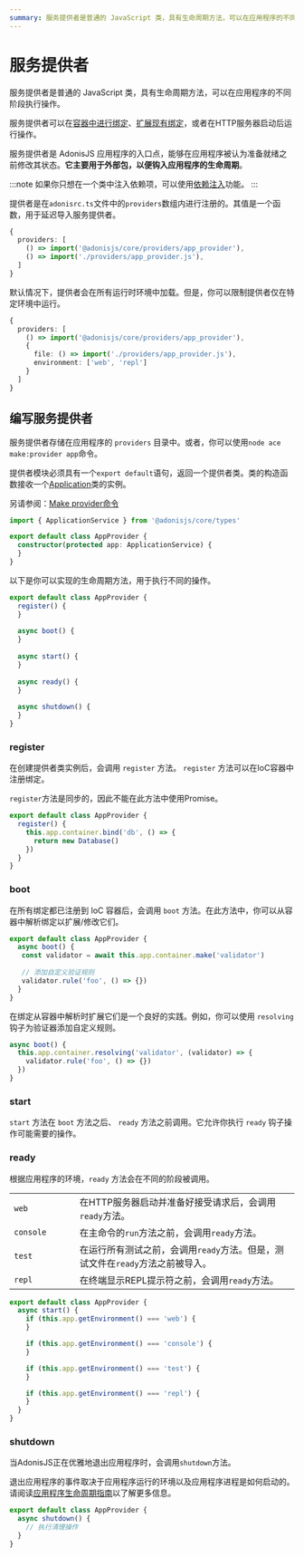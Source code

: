 ```yaml
---
summary: 服务提供者是普通的 JavaScript 类，具有生命周期方法，可以在应用程序的不同阶段执行操作。
---
```


# 服务提供者

服务提供者是普通的 JavaScript 类，具有生命周期方法，可以在应用程序的不同阶段执行操作。

服务提供者可以在[容器中进行绑定](../concepts/dependency_injection.md#container-bindings)、[扩展现有绑定](../concepts/dependency_injection.md#container-events)，或者在HTTP服务器启动后运行操作。

服务提供者是 AdonisJS 应用程序的入口点，能够在应用程序被认为准备就绪之前修改其状态。**它主要用于外部包，以便钩入应用程序的生命周期**。

:::note
如果你只想在一个类中注入依赖项，可以使用[依赖注入](../concepts/dependency_injection.md)功能。
:::

提供者是在`adonisrc.ts`文件中的`providers`数组内进行注册的。其值是一个函数，用于延迟导入服务提供者。

```ts
{
  providers: [
    () => import('@adonisjs/core/providers/app_provider'),
    () => import('./providers/app_provider.js'),
  ]
}
```

默认情况下，提供者会在所有运行时环境中加载。但是，你可以限制提供者仅在特定环境中运行。

```ts
{
  providers: [
    () => import('@adonisjs/core/providers/app_provider'),
    {
      file: () => import('./providers/app_provider.js'),
      environment: ['web', 'repl']
    }
  ]
}
```

## 编写服务提供者

服务提供者存储在应用程序的 `providers` 目录中。或者，你可以使用`node ace make:provider app`命令。

提供者模块必须具有一个`export default`语句，返回一个提供者类。类的构造函数接收一个[Application](./application.md)类的实例。

另请参阅：[Make provider命令](../references/commands.md#makeprovider)

```ts
import { ApplicationService } from '@adonisjs/core/types'

export default class AppProvider {
  constructor(protected app: ApplicationService) {
  }
}
```

以下是你可以实现的生命周期方法，用于执行不同的操作。

```ts
export default class AppProvider {
  register() {
  }
  
  async boot() {
  }
  
  async start() {
  }
  
  async ready() {
  }
  
  async shutdown() {
  }
}
```

### register

在创建提供者类实例后，会调用 `register` 方法。 `register` 方法可以在IoC容器中注册绑定。

`register`方法是同步的，因此不能在此方法中使用Promise。

```ts
export default class AppProvider {
  register() {
    this.app.container.bind('db', () => {
      return new Database()
    })
  }
}
```

### boot

在所有绑定都已注册到 IoC 容器后，会调用 `boot` 方法。在此方法中，你可以从容器中解析绑定以扩展/修改它们。

```ts
export default class AppProvider {
  async boot() {
   const validator = await this.app.container.make('validator')
    
   // 添加自定义验证规则
   validator.rule('foo', () => {})
  }
}
```

在绑定从容器中解析时扩展它们是一个良好的实践。例如，你可以使用 `resolving` 钩子为验证器添加自定义规则。

```ts
async boot() {
  this.app.container.resolving('validator', (validator) => {
    validator.rule('foo', () => {})
  })
}
```

### start

`start` 方法在 `boot` 方法之后、 `ready` 方法之前调用。它允许你执行 `ready` 钩子操作可能需要的操作。

### ready

根据应用程序的环境，`ready` 方法会在不同的阶段被调用。

<table>
    <tr>
        <td width="100"><code>web</code></td>
        <td>在HTTP服务器启动并准备好接受请求后，会调用<code>ready</code>方法。</td>
    </tr>
    <tr>
        <td width="100"><code>console</code></td>
        <td>在主命令的<code>run</code>方法之前，会调用<code>ready</code>方法。</td>
    </tr>
    <tr>
        <td width="100"><code>test</code></td>
        <td>在运行所有测试之前，会调用<code>ready</code>方法。但是，测试文件在<code>ready</code>方法之前被导入。</td>
    </tr>
    <tr>
        <td width="100"><code>repl</code></td>
        <td>在终端显示REPL提示符之前，会调用<code>ready</code>方法。</td>
    </tr>
</table>

```ts
export default class AppProvider {
  async start() {
    if (this.app.getEnvironment() === 'web') {
    }

    if (this.app.getEnvironment() === 'console') {
    }

    if (this.app.getEnvironment() === 'test') {
    }

    if (this.app.getEnvironment() === 'repl') {
    }
  }
}
```

### shutdown

当AdonisJS正在优雅地退出应用程序时，会调用`shutdown`方法。

退出应用程序的事件取决于应用程序运行的环境以及应用程序进程是如何启动的。请阅读[应用程序生命周期指南](./application_lifecycle.md)以了解更多信息。

```ts
export default class AppProvider {
  async shutdown() {
    // 执行清理操作
  }
}
```